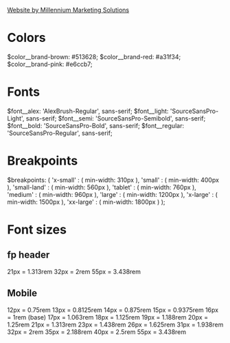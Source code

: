 <a class="mm4" href="https://www.mm4solutions.com/" target="_blank" id="mms">Website by Millennium Marketing Solutions</a>

# Colors
$color__brand-brown: #513628;
$color__brand-red: #a31f34;
$color__brand-pink: #e6ccb7;


# Fonts
$font__alex: 'AlexBrush-Regular', sans-serif;
$font__light: 'SourceSansPro-Light', sans-serif;
$font__semi: 'SourceSansPro-Semibold', sans-serif;
$font__bold: 'SourceSansPro-Bold', sans-serif;
$font__regular: 'SourceSansPro-Regular', sans-serif;

# Breakpoints
$breakpoints: (
  'x-small'    : ( min-width:  310px ),
  'small'      : ( min-width:  400px ),
  'small-land' : ( min-width:  560px ),
  'tablet'     : ( min-width:  760px ),
  'medium'     : ( min-width:  960px ),
  'large'      : ( min-width: 1200px ),
  'x-large'    : ( min-width: 1500px ),
  'xx-large'   : ( min-width: 1800px )
);

# Font sizes

## fp header
21px = 1.313rem
32px = 2rem
55px = 3.438rem

## Mobile
12px = 0.75rem
13px = 0.8125rem
14px = 0.875rem
15px = 0.9375rem
16px = 1rem (base)
17px = 1.063rem
18px = 1.125rem
19px = 1.188rem
20px = 1.25rem
21px = 1.313rem
23px = 1.438rem
26px = 1.625rem
31px = 1.938rem
32px = 2rem
35px = 2.188rem
40px = 2.5rem
55px = 3.438rem
